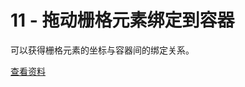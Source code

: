 # 11 - 拖动栅格元素绑定到容器

可以获得栅格元素的坐标与容器间的绑定关系。

[查看资料](https://github.com/merfais/vue-grid-layout-v3/blob/master/website/docs/.vuepress/components/Example11Bounded.vue)

<ClientOnly>
<Example11Bounded></Example11Bounded>
</ClientOnly>
